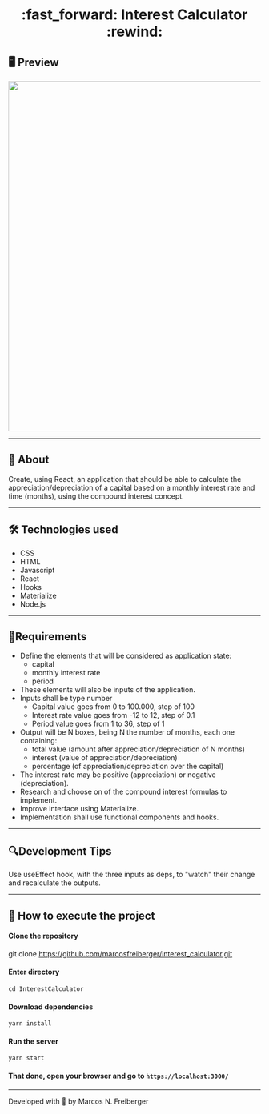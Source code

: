 <h1 align = "center"> :fast_forward: Interest Calculator :rewind: </h1>

## 🖥 Preview
<p align = "center">
  <img src = "" width = "700">
</p>

---

## 📖 About
<p>Create, using React, an application that should be able to calculate the appreciation/depreciation of a capital based on a monthly interest rate and time (months), using the compound interest concept.</p>

---

## 🛠 Technologies used
- CSS
- HTML
- Javascript
- React
- Hooks
- Materialize
- Node.js

---

## 📌Requirements
- Define the elements that will be considered as application state:
  - capital
  - monthly interest rate
  - period
- These elements will also be inputs of the application.
- Inputs shall be type number
  - Capital value goes from  0 to 100.000, step of 100
  - Interest rate value goes from -12 to 12, step of 0.1
  - Period value goes from 1 to 36, step of 1
- Output will be N boxes, being N the number of months, each one containing:
  - total value (amount after appreciation/depreciation of N months)
  - interest (value of appreciation/depreciation)
  - percentage (of appreciation/depreciation over the capital)
- The interest rate may be positive (appreciation) or negative (depreciation).
- Research and choose on of the compound interest formulas to implement.
- Improve interface using Materialize.
- Implementation shall use functional components and hooks.

---

## 🔍Development Tips
Use useEffect hook, with the three inputs as deps, to "watch" their change and recalculate the outputs.

---

## 🚀 How to execute the project
#### Clone the repository
git clone https://github.com/marcosfreiberger/interest_calculator.git

#### Enter directory
`cd InterestCalculator`

#### Download dependencies
`yarn install`

#### Run the server
`yarn start`

#### That done, open your browser and go to `https://localhost:3000/`

---
Developed with 💙 by Marcos N. Freiberger
